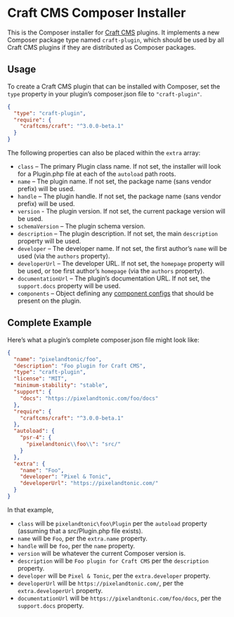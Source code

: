 Craft CMS Composer Installer
============================

This is the Composer installer for [Craft CMS](https://craftcms.com/) plugins. It implements a new Composer package type named `craft-plugin`, which should be used by all Craft CMS plugins if they are distributed as Composer packages.

Usage
-----

To create a Craft CMS plugin that can be installed with Composer, set the `type` property in your plugin’s composer.json file to `"craft-plugin"`.

```json
{
  "type": "craft-plugin",
  "require": {
    "craftcms/craft": "^3.0.0-beta.1"
  }
}
```

The following properties can also be placed within the `extra` array:

- `class` – The primary Plugin class name. If not set, the installer will look for a 
Plugin.php file at each of the `autoload` path roots.
- `name` – The plugin name. If not set, the package name (sans vendor prefix) will be used.
- `handle` – The plugin handle. If not set, the package name (sans vendor prefix) will be used.
- `version` - The plugin version. If not set, the current package version will be used.
- `schemaVersion` – The plugin schema version.
- `description` – The plugin description. If not set, the main `description` property will be used.
- `developer` – The developer name. If not set, the first author’s `name` will be used (via the `authors` property).
- `developerUrl` – The developer URL. If not set, the `homepage` property will be used, or toe first author’s `homepage` (via the `authors` property).
- `documentationUrl` – The plugin’s documentation URL. If not set, the `support.docs` property will be used.
- `components` – Object defining any [component configs](http://www.yiiframework.com/doc-2.0/guide-structure-application-components.html) that should be present on the plugin.

Complete Example
----------------

Here’s what a plugin’s complete composer.json file might look like:

```json
{
  "name": "pixelandtonic/foo",
  "description": "Foo plugin for Craft CMS",
  "type": "craft-plugin",
  "license": "MIT",
  "minimum-stability": "stable",
  "support": {
    "docs": "https://pixelandtonic.com/foo/docs"
  },
  "require": {
    "craftcms/craft": "^3.0.0-beta.1"
  },
  "autoload": {
    "psr-4": {
      "pixelandtonic\\foo\\": "src/"
    }
  },
  "extra": {
    "name": "Foo",
    "developer": "Pixel & Tonic",
    "developerUrl": "https://pixelandtonic.com/"
  }
}
```

In that example,

- `class` will be `pixelandtonic\foo\Plugin` per the `autoload` property (assuming that a src/Plugin.php file exists).
- `name` will be `Foo`, per the `extra.name` property.
- `handle` will be `foo`, per the `name` property.
- `version` will be whatever the current Composer version is.
- `description` will be `Foo plugin for Craft CMS` per the `description` property.
- `developer` will be `Pixel & Tonic`, per the `extra.developer` property.
- `developerUrl` will be `https://pixelandtonic.com/`, per the `extra.developerUrl` property.
- `documentationUrl` will be `https://pixelandtonic.com/foo/docs`, per the `support.docs` property.
